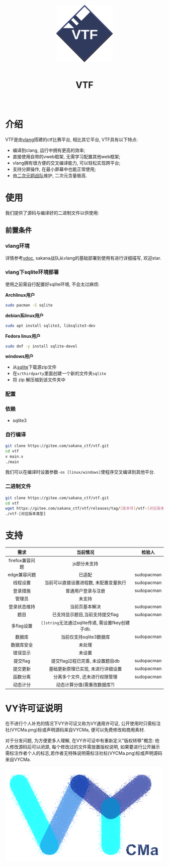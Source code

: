 <div align="center" style="display:grid;place-items:center;">
<p>
    <a href="https://gitee.com/sakana_ctf/vtf" target="_blank"><img width="180" src="./image/vtf-logo.svg" alt="VTF logo"></a>
<h1>VTF</h1>
</p>
</div>

# 介绍

VTF是由[vlang](https://vlang.io)搭建的ctf比赛平台, 相比其它平台, VTF具有以下特点:

* 编译到clang, 运行中拥有更高的效率;
* 直接使用自带的vweb框架, 无需学习配置其他web框架;
* vlang拥有很方便的交叉编译能力, 可以轻松实现跨平台;
* 支持分屏操作, 在最小屏幕中也能正常使用;
* 由[二次元姛战队](https://gitee.com/sakana_ctf)维护, 二次元含量极高.

# 使用

我们提供了源码与编译好的二进制文件以供使用:

## 前置条件

### vlang环境

详情参考[vdoc](https://gitee.com/sakana_ctf/vdoc), sakana战队从vlang的基础部署到使用有进行详细描写, 欢迎star.

### vlang下sqlite环境部署

使用之前需自行配置好sqlite环境, 不会太过麻烦:

**Archlinux用户**

```bash
sudo pacman -S sqlite
```

**debian系linux用户**

```bash
sudo apt install sqlite3, libsqlite3-dev
```

**Fedora linux用户**

```bash
sudo dnf -y install sqlite-devel
```

**windows用户**

* 从[sqlite](https://sqlite.org/download.html)下载源zip文件
* 在`v/thirdparty`里面创建一个新的文件夹`sqlite`
* 将 zip 解压缩到该文件夹中

### 配置

### 依赖

- sqlite3

### 自行编译

```bash
git clone https://gitee.com/sakana_ctf/vtf.git
cd vtf
v main.v
./main
```

我们可以在编译时设置参数`-os [linux/windows]`使程序交叉编译到其他平台.

### 二进制文件

```bash
git clone https://gitee.com/sakana_ctf/vtf.git
cd vtf
wget https://gitee.com/sakana_ctf/vtf/releases/tag/[版本号]/vtf-[对应版本类型]
./vtf-[对应版本类型]
```

# 支持

| 需求          | 当前情况                                  | 检验人        |
|:-----------:|:-------------------------------------:|:----------:|
| firefox兼容问题 | js部分未支持                               |            |
| edge兼容问题    | 已适配                                   | sudopacman |
| 线程设置        | 当前可以直接设置进程数, 未配置变量执行                  | sudopacman |
| 登录措施        | 普通用户登录与注册                             | sudopacman |
| 管理员         | 未支持                                   |            |
| 登录状态维持      | 当前页基本解决                               | sudopacman |
| 题目          | 已支持显示题目,当前支持提交flag                    | sudopacman |
| 多flag设置     | `[]string`无法通过sqlite传递, 需设置fkey创建子db. |            |
| 数据库         | 当前仅支持sqlite3数据库                       | sudopacman |
| 数据库安全       | 未处理                                   |            |
| 错误显示        | 未设置                                   |            |
| 提交flag      | 提交flag过程已完善, 未设置题目db                  | sudopacman |
| 提交更新        | 基础更新原理已实现, 未进行详细设置                    | sudopacman |
| 函数分离        | 分离多个文件, 还未进行权限管理                      | sudopacman |
| 动态计分        | 动态计算分值(需重改数据库?)                       |            |

# VY许可证说明

在不进行个人补充的情况下VY许可证又称为VY通用许可证, 公开使用时只需标注社(VYCMa.png)标或声明源码来自VYCMa, 便可以免费修改和商用素材.

对于分发问题, 为方便更多人理解, 在VY许可证中有重新定义"版权转移"概念: 他人修改源码后可以闭源, 每个修改过的文件需放置版权说明, 如果要进行公开展示需标注作者个人的标志,若作者无特殊说明需标注社标(VYCMa.png)标或声明源码来自VYCMa.

![](./image/VYCMa.png)
